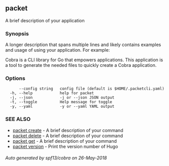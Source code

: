 ## packet

A brief description of your application

### Synopsis

A longer description that spans multiple lines and likely contains
examples and usage of using your application. For example:

Cobra is a CLI library for Go that empowers applications.
This application is a tool to generate the needed files
to quickly create a Cobra application.

### Options

```
      --config string   config file (default is $HOME/.packetcli.yaml)
  -h, --help            help for packet
  -j, --json            -j or --json JSON output
  -t, --toggle          Help message for toggle
  -y, --yaml            -y or --yaml YAML output
```

### SEE ALSO

* [packet create](packet_create.md)	 - A brief description of your command
* [packet delete](packet_delete.md)	 - A brief description of your command
* [packet get](packet_get.md)	 - A brief description of your command
* [packet version](packet_version.md)	 - Print the version number of Hugo

###### Auto generated by spf13/cobra on 26-May-2018
